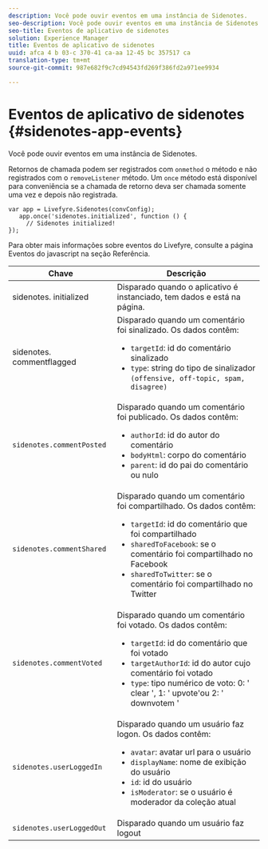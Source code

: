 ```yaml
---
description: Você pode ouvir eventos em uma instância de Sidenotes.
seo-description: Você pode ouvir eventos em uma instância de Sidenotes.
seo-title: Eventos de aplicativo de sidenotes
solution: Experience Manager
title: Eventos de aplicativo de sidenotes
uuid: afca 4 b 03-c 370-41 ca-aa 12-45 bc 357517 ca
translation-type: tm+mt
source-git-commit: 987e682f9c7cd94543fd269f386fd2a971ee9934

---
```



# Eventos de aplicativo de sidenotes {#sidenotes-app-events}

Você pode ouvir eventos em uma instância de Sidenotes.

Retornos de chamada podem ser registrados com `onmethod` o método e não registrados com o `removeListener` método. Um `once` método está disponível para conveniência se a chamada de retorno deva ser chamada somente uma vez e depois não registrada.

```
var app = Livefyre.Sidenotes(convConfig); 
   app.once('sidenotes.initialized', function () { 
     // Sidenotes initialized!  
});
```

Para obter mais informações sobre eventos do Livefyre, consulte a página Eventos do javascript na seção Referência.

| Chave | Descrição |
|--- |--- |
| sidenotes. initialized | Disparado quando o aplicativo é instanciado, tem dados e está na página. |
| sidenotes. commentflagged | Disparado quando um comentário foi sinalizado. Os dados contêm: <br><ul><li>`targetId`: id do comentário sinalizado</li><li>`type`: string do tipo de sinalizador `(offensive, off-topic, spam, disagree)`</li></ul> |
| `sidenotes.commentPosted` | Disparado quando um comentário foi publicado. Os dados contêm: <br><ul><li> `authorId`: id do autor do comentário </li><li>`bodyHtml`: corpo do comentário </li><li> `parent`: id do pai do comentário ou nulo</li></ul> |
| `sidenotes.commentShared` | Disparado quando um comentário foi compartilhado. Os dados contêm: <br><ul><li>`targetId`: id do comentário que foi compartilhado </li><li> `sharedToFacebook`: se o comentário foi compartilhado no Facebook </li><li>`sharedToTwitter`: se o comentário foi compartilhado no Twitter</li></ul> |
| `sidenotes.commentVoted` | Disparado quando um comentário foi votado. Os dados contêm: <br><ul><li>`targetId`: id do comentário que foi votado </li><li> `targetAuthorId`: id do autor cujo comentário foi votado</li><li> `type`: tipo numérico de voto: 0: ' clear ', 1: ' upvote'ou 2: ' downvotem '</li></ul> |
| `sidenotes.userLoggedIn` | Disparado quando um usuário faz logon. Os dados contêm: <br><ul><li>`avatar`: avatar url para o usuário </li><li>`displayName`: nome de exibição do usuário</li><li>`id`: id do usuário</li><li> `isModerator`: se o usuário é moderador da coleção atual</li></ul> |
| `sidenotes.userLoggedOut` | Disparado quando um usuário faz logout |
